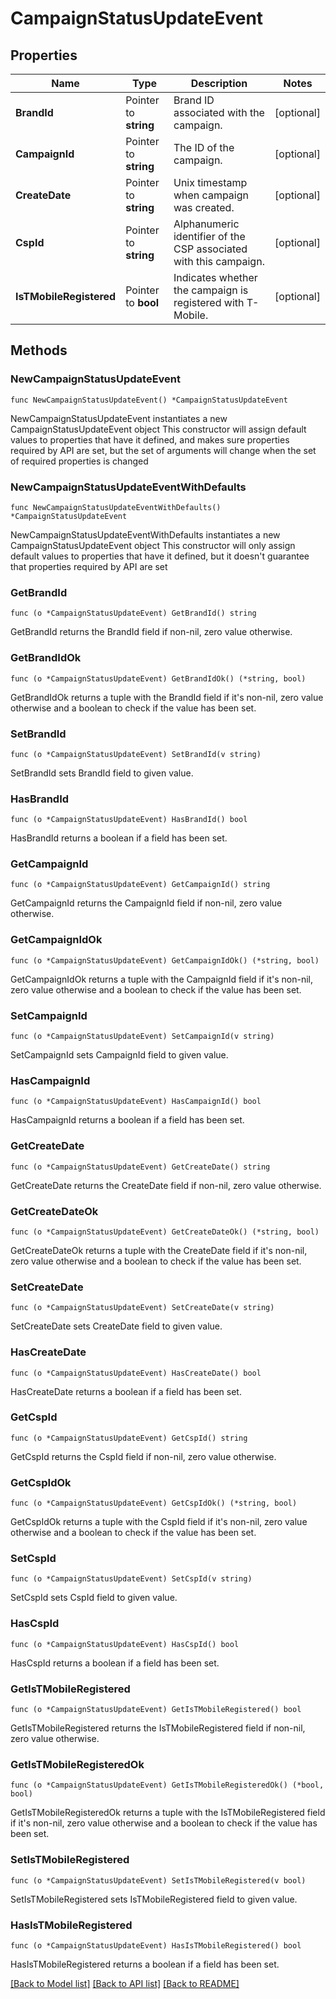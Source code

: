 # CampaignStatusUpdateEvent

## Properties

Name | Type | Description | Notes
------------ | ------------- | ------------- | -------------
**BrandId** | Pointer to **string** | Brand ID associated with the campaign. | [optional] 
**CampaignId** | Pointer to **string** | The ID of the campaign. | [optional] 
**CreateDate** | Pointer to **string** | Unix timestamp when campaign was created. | [optional] 
**CspId** | Pointer to **string** | Alphanumeric identifier of the CSP associated with this campaign. | [optional] 
**IsTMobileRegistered** | Pointer to **bool** | Indicates whether the campaign is registered with T-Mobile. | [optional] 

## Methods

### NewCampaignStatusUpdateEvent

`func NewCampaignStatusUpdateEvent() *CampaignStatusUpdateEvent`

NewCampaignStatusUpdateEvent instantiates a new CampaignStatusUpdateEvent object
This constructor will assign default values to properties that have it defined,
and makes sure properties required by API are set, but the set of arguments
will change when the set of required properties is changed

### NewCampaignStatusUpdateEventWithDefaults

`func NewCampaignStatusUpdateEventWithDefaults() *CampaignStatusUpdateEvent`

NewCampaignStatusUpdateEventWithDefaults instantiates a new CampaignStatusUpdateEvent object
This constructor will only assign default values to properties that have it defined,
but it doesn't guarantee that properties required by API are set

### GetBrandId

`func (o *CampaignStatusUpdateEvent) GetBrandId() string`

GetBrandId returns the BrandId field if non-nil, zero value otherwise.

### GetBrandIdOk

`func (o *CampaignStatusUpdateEvent) GetBrandIdOk() (*string, bool)`

GetBrandIdOk returns a tuple with the BrandId field if it's non-nil, zero value otherwise
and a boolean to check if the value has been set.

### SetBrandId

`func (o *CampaignStatusUpdateEvent) SetBrandId(v string)`

SetBrandId sets BrandId field to given value.

### HasBrandId

`func (o *CampaignStatusUpdateEvent) HasBrandId() bool`

HasBrandId returns a boolean if a field has been set.

### GetCampaignId

`func (o *CampaignStatusUpdateEvent) GetCampaignId() string`

GetCampaignId returns the CampaignId field if non-nil, zero value otherwise.

### GetCampaignIdOk

`func (o *CampaignStatusUpdateEvent) GetCampaignIdOk() (*string, bool)`

GetCampaignIdOk returns a tuple with the CampaignId field if it's non-nil, zero value otherwise
and a boolean to check if the value has been set.

### SetCampaignId

`func (o *CampaignStatusUpdateEvent) SetCampaignId(v string)`

SetCampaignId sets CampaignId field to given value.

### HasCampaignId

`func (o *CampaignStatusUpdateEvent) HasCampaignId() bool`

HasCampaignId returns a boolean if a field has been set.

### GetCreateDate

`func (o *CampaignStatusUpdateEvent) GetCreateDate() string`

GetCreateDate returns the CreateDate field if non-nil, zero value otherwise.

### GetCreateDateOk

`func (o *CampaignStatusUpdateEvent) GetCreateDateOk() (*string, bool)`

GetCreateDateOk returns a tuple with the CreateDate field if it's non-nil, zero value otherwise
and a boolean to check if the value has been set.

### SetCreateDate

`func (o *CampaignStatusUpdateEvent) SetCreateDate(v string)`

SetCreateDate sets CreateDate field to given value.

### HasCreateDate

`func (o *CampaignStatusUpdateEvent) HasCreateDate() bool`

HasCreateDate returns a boolean if a field has been set.

### GetCspId

`func (o *CampaignStatusUpdateEvent) GetCspId() string`

GetCspId returns the CspId field if non-nil, zero value otherwise.

### GetCspIdOk

`func (o *CampaignStatusUpdateEvent) GetCspIdOk() (*string, bool)`

GetCspIdOk returns a tuple with the CspId field if it's non-nil, zero value otherwise
and a boolean to check if the value has been set.

### SetCspId

`func (o *CampaignStatusUpdateEvent) SetCspId(v string)`

SetCspId sets CspId field to given value.

### HasCspId

`func (o *CampaignStatusUpdateEvent) HasCspId() bool`

HasCspId returns a boolean if a field has been set.

### GetIsTMobileRegistered

`func (o *CampaignStatusUpdateEvent) GetIsTMobileRegistered() bool`

GetIsTMobileRegistered returns the IsTMobileRegistered field if non-nil, zero value otherwise.

### GetIsTMobileRegisteredOk

`func (o *CampaignStatusUpdateEvent) GetIsTMobileRegisteredOk() (*bool, bool)`

GetIsTMobileRegisteredOk returns a tuple with the IsTMobileRegistered field if it's non-nil, zero value otherwise
and a boolean to check if the value has been set.

### SetIsTMobileRegistered

`func (o *CampaignStatusUpdateEvent) SetIsTMobileRegistered(v bool)`

SetIsTMobileRegistered sets IsTMobileRegistered field to given value.

### HasIsTMobileRegistered

`func (o *CampaignStatusUpdateEvent) HasIsTMobileRegistered() bool`

HasIsTMobileRegistered returns a boolean if a field has been set.


[[Back to Model list]](../README.md#documentation-for-models) [[Back to API list]](../README.md#documentation-for-api-endpoints) [[Back to README]](../README.md)


